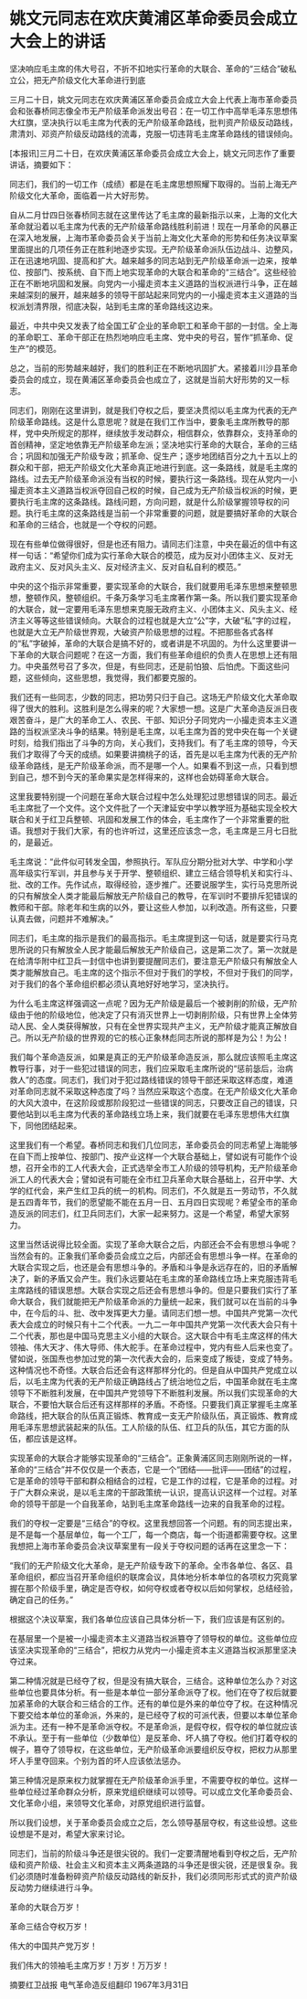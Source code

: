 # 姚文元同志在欢庆黄浦区革命委员会成立大会上的讲话

坚决响应毛主席的伟大号召，不折不扣地实行革命的大联合、革命的“三结合”破私立公，把无产阶级文化大革命进行到底

三月二十日，姚文元同志在欢庆黄浦区革命委员会成立大会上代表上海市革命委员会和张春桥同志像全市无产阶级革命派发出号召：在一切工作中高举毛泽东思想伟大红旗，坚决执行以毛主席为代表的无产阶级革命路线，批判资产阶级反动路线，肃清刘、邓资产阶级反动路线的流毒，克服一切违背毛主席革命路线的错误倾向。

[本报讯]三月二十日，在欢庆黄浦区革命委员会成立大会上，姚文元同志作了重要讲话，摘要如下：

同志们，我们的一切工作（成绩）都是在毛主席思想照耀下取得的。当前上海无产阶级文化大革命，面临着一片大好形势。

自从二月廿四日张春桥同志就在这里传达了毛主席的最新指示以来，上海的文化大革命就沿着以毛主席为代表的无产阶级革命路线胜利前进！现在一月革命的风暴正在深入地发展，上海市革命委员会关于当前上海文化大革命的形势和任务决议草案里面提出的几项任务正在胜利地逐步实现。无产阶级革命派队伍边战斗、边整风，正在迅速地巩固、提高和扩大。越来越多的同志站到无产阶级革命派一边来，按单位、按部门、按系统、自下而上地实现革命的大联合和革命的“三结合”。这些经验正在不断地巩固和发展。向党内一小撮走资本主义道路的当权派进行斗争，正在越来越深刻的展开，越来越多的领导干部站起来同党内的一小撮走资本主义道路的当权派划清界限，彻底决裂，站到毛主席的革命路线这边来。

最近，中共中央又发表了给全国工矿企业的革命职工和革命干部的一封信。全上海的革命职工、革命干部正在热烈地响应毛主席、党中央的号召，誓作“抓革命、促生产”的模范。

总之，当前的形势越来越好，我们的胜利正在不断地巩固扩大。紧接着川沙县革命委员会的成立，现在黄浦区革命委员会也成立了，这就是当前大好形势的又一标志。

同志们，刚刚在这里讲到，就是我们夺权之后，要坚决贯彻以毛主席为代表的无产阶级革命路线。这是什么意思呢？就是在我们工作当中，要象毛主席所教导的那样，党中央所规定的那样，继续放手发动群众，相信群众，依靠群众，支持革命的首创精神，坚定地依靠无产阶级革命左派；坚决地实行革命的大联合，革命的三结合；巩固和加强无产阶级专政；抓革命、促生产；逐步地团结百分之九十五以上的群众和干部，把无产阶级文化大革命真正地进行到底。这一条路线，就是毛主席的路线。过去无产阶级革命派没有当权的时候，要执行这一条路线。现在从党内一小撮走资本主义道路当权派夺回自己权的时候，自己成为无产阶级当权派的时候，更要执行毛主席的这条路线。路线问题，方向问题，就是什么阶级掌握领导权的问题。执行毛主席的这条路线是当前一个非常重要的问题，就是要搞好革命的大联合和革命的三结合，也就是一个夺权的问题。

现在有些单位做得很好，但是也还有阻力。请同志们注意，中央在最近的信中有这样一句话：“希望你们成为实行革命大联合的模范，成为反对小团体主义、反对无政府主义、反对风头主义、反对经济主义、反对自私自利的模范。”

中央的这个指示非常重要，要实现革命的大联合，我们就要用毛泽东思想来整顿思想，整顿作风，整顿组织。千条万条学习毛主席著作第一条。所以我们要实现革命的大联合，就一定要用毛泽东思想来克服无政府主义、小团体主义、风头主义、经济主义等等这些错误倾向。大联合的过程也就是大立“公”字，大破“私”字的过程，也就是大立无产阶级世界观，大破资产阶级思想的过程。不把那些各式各样的“私”字破掉，革命的大联合是搞不好的，或者讲是不巩固的。为什么这里要讲一下革命的大联合问题呢？在这一方面，我们有些革命组织的负责人在思想上还有阻力。中央虽然号召了多次，但是，有些同志，还是前怕狼、后怕虎。下面这些问题，这些倾向，这些思想，我觉得，我们都要克服的。

我们还有一些同志，少数的同志，把功劳只归于自己。这场无产阶级文化大革命取得了很大的胜利。这胜利是怎么得来的呢？大家想一想。这是广大革命造反派日夜艰苦奋斗，是广大的革命工人、农民、干部、知识分子同党内一小撮走资本主义道路的当权派坚决斗争的结果。特别是毛主席，以毛主席为首的党中央在每一个关键时刻，给我们指出了斗争的方向，关心我们，支持我们。有了毛主席的领导，今天我们才取得了今天的成绩。如果要讲摘桃子的话，首先是以毛主席为代表的无产阶级革命路线，是无产阶级革命派，而不是哪一个人。如果看不到这一点，只看到想到自己，想不到今天的革命果实是怎样得来的，这样也会妨碍革命大联合。

这里我要特别提一个问题在革命大联合过程中怎么处理犯过思想错误的同志。最近毛主席批了一个文件。这个文件批了一个天津延安中学以教学班为基础实现全校大联合和关于红卫兵整顿、巩固和发展工作的体会，毛主席作了一个非常重要的批语。我想对于我们大家，有的也许听过，这里还应该念一念，毛主席是三月七日批的，是最近。

毛主席说：“此件似可转发全国，参照执行。军队应分期分批对大学、中学和小学高年级实行军训，并且参与关于开学、整顿组织、建立三结合领导机关和实行斗、批、改的工作。先作试点，取得经验，逐步推广。还要说服学生，实行马克思所说的只有解放全人类才能最后解放无产阶级自己的教导，在军训时不要排斥犯错误的教师和干部。除老年和生病的以外，要让这些人参加，以利改造。所有这些，只要认真去做，问题并不难解决。”

同志们，毛主席的指示是我们的最高指示。毛主席提到这一句话，就是要实行马克思所说的只有解放全人民才能最后解放无产阶级自己，这是第二次了。第一次就是在给清华附中红卫兵一封信中也讲到要提醒同志们，要注意无产阶级只有解放全人类才能解放自己。毛主席的这个指示不但对于我们的学校，不但对于我们的同学，对于我们的各个革命组织都必须认真地好好地学习，坚决执行。

为什么毛主席这样强调这一点呢？因为无产阶级是最后一个被剥削的阶级，无产阶级由于他的阶级地位，他决定了只有消灭世界上一切剥削阶级，只有世界上全体劳动人民、全人类获得解放，只有在全世界实现共产主义，无产阶级才能真正解放自己。所以无产阶级的世界观的它的核心正象林彪同志所说的那样是为公！为公！

我们每个革命造反派，如果是真正的无产阶级革命造反派，那么就应该照毛主席这教导行事，对于一些犯过错误的同志，我们应采取毛主席所说的“惩前毖后，治病救人”的态度。同志们，我们对于犯过路线错误的领导干部还采取这样态度，难道对革命同志就不采取这种态度了吗？当然应采取这个态度。在无产阶级文化大革命的大风大浪中，在这阶段或那阶段犯过一些错误的同志，只要改正自己的错误，只要他站到以毛主席为代表的革命路线立场上来，我们就要在毛泽东思想伟大红旗下，同他团结起来。

这里我们有一个希望。春桥同志和我们几位同志，革命委员会的同志希望上海能够在自下而上按单位、按部门、按产业这样一个大联合基础上，譬如说有可能作个设想，召开全市的工人代表大会，正式选举全市工人阶级的领导机构，无产阶级革命派工人的代表大会；譬如说有可能在全市红卫兵革命大联合基础上，召开中学、大学的红代会，来产生红卫兵的统一的机构。同志们，不久就是五一劳动节，不久就是五四青年节，我们的愿望能不能在五月一日、五月四日实现呢？希望全市的革命造反派的同志们，红卫兵同志们，大家一起来努力。这是一个希望，希望大家努力。

这里当然话说得比较全面。实现了革命大联合之后，内部还会不会有思想斗争呢？当然会有的。正象我们革命委员会成立之后，内部还会有思想斗争一样。在革命的大联合实现之后，也还是会有思想斗争的。矛盾和斗争是永远存在的，旧的矛盾解决了，新的矛盾又会产生。我们永远要站在毛主席的革命路线立场上来克服违背毛主席路线的错误思想。大联合实现之后还会有思想斗争的。但是只要我们实行了革命大联合，我们就能把无产阶级革命派的力量统一起来，我们就可以在当前的斗争中，在今后的斗、批、改中发挥更大力量。请同志们想一想。中国共产党第一次代表大会成立的时候只有十二个代表。一九二一年中国共产党第一次代表大会只有十二个代表，那也是中国马克思主义小组的大联合。这大联合中有毛主席这样的伟大领袖、伟大天才、伟大导师、伟大舵手。在革命过程中，党内有些人后来也变了。譬如说，张国焘也参加过党的第一次代表大会的，后来变成了叛徒，变成了特务。这种情况也不奇怪。大联合后还会有这样那样分化的。但是自从中国共产党成立以后，以毛主席为代表的无产阶级正确路线占了统治地位之后，中国革命就在毛主席领导下不断胜利发展，在中国共产党领导下不断胜利发展。所以我们实现革命的大联合，不要怕大联合后还有这样那样的矛盾。不奇怪。只要我们真正掌握毛主席革命路线，把大联合的队伍真正锻炼、教育成一支无产阶级队伍，真正锻炼、教育成用毛泽东思想武装起来的队伍。工人阶级的队伍、红卫兵的队伍，其它方面的队伍，都应该是这样。

实现革命的大联合才能够实现革命的“三结合”。正象黄浦区同志刚刚所说的一样，革命的“三结合”并不仅仅是一个表态，它是一个“团结——批评——团结”的过程，它是革命的领导干部和群众相结合的过程，它是工作的过程，它是革命的过程。对于广大群众来说，是以毛主席的干部政策统一认识，提高认识这样一个过程。对革命的领导干部是一个自我革命，站到毛主席革命路线一边来的自我革命的过程。

我们的夺权一定要是“三结合”的夺权。这里我想回答一个问题。有的同志提出来，是不是每一个基层单位，每一个工厂，每一个商店，每一个街道都需要夺权。这里我想把上海市革命委员会决议草案里有一段关于夺权问题的话再在这里念一下：

“我们的无产阶级文化大革命，是无产阶级专政下的革命。全市各单位、各区、县革命组织，都应当召开革命组织的联席会议，具体地分析本单位的各项权力究竟掌握在那个阶级手里，确定是否夺权，如何夺权或者夺权以后如何掌权，总结经验，确定自己的任务。”

根据这个决议草案，我们各单位应该自己具体分析一下，我们应该是有区别的。

在基层里一个是被一小撮走资本主义道路当权派篡夺了领导权的单位。这些单位应该坚决实现革命的“三结合”，把权力从党内一小撮走资本主义道路当权派那里坚决夺过来。

第二种情况就是已经夺了权，但是没有搞大联合，三结合。这种单位怎么办？对这些单位也要具体分析。有一些是本单位一部分革命派夺了权。他们在夺了权后就要加紧革命的大联合和三结合的工作。还有的单位是外来的单位夺了权。在这种情况下要交给本单位的革命派，外来的，是已经夺了权的可派代表，但要以本单位革命派为主。还有一种不是革命派夺权。不是革命派，是假夺权，假夺权的单位就应该不承认。至于有一些单位（少数单位）是反革命、坏人搞了夺权。他们打着夺权的幌子，篡夺了领导权，在这些单位，无产阶级革命派要组织反夺权，把权力从那里坏人手里夺回来。个别为首的坏人应该依法惩办。

第三种情况是原来权力就掌握在无产阶级革命派手里，不需要夺权的单位。这样一些单位经过革命群众分析，原来党组织继续可以领导。可以成立文化革命委员会、文化革命小组，来领导文化革命，对原党组织进行监督。

所以我们设想，关于革命委员会成立之后，怎么领导基层夺权，有这些设想。这些设想是不是对，希望大家来讨论。

同志们，当前的阶级斗争还是很尖锐的。我们一定要清醒地看到夺权之后，无产阶级和资产阶级、社会主义和资本主义两条道路的斗争还是很尖锐，还是很复杂。我们必须随时准备粉碎资产阶级反动路线的新反扑，我们必须同形形式式的资产阶级反动势力继续进行斗争。

革命的大联合万岁！

革命三结合夺权万岁！

伟大的中国共产党万岁！

我们伟大的领袖毛主席万岁！万岁！万万岁！

摘要红卫战报
电气革命造反组翻印
1967年3月31日